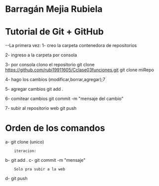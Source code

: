 # Barragán Mejia Rubiela 
# Tutorial de Git + GitHub

--La primera vez: 
1- creo la carpeta contenedora de repositorios

2- ingreso a la carpeta por consola

3- por consola clono el repositorio 
git clone https://github.com/rubi19911605/Cclase03funciones.git git clone miRepo

4- hago los cambios
(modificar,borrar,agregar);7

5- agregar cambios 
git add .

6- comitear cambios 
git commit -m "mensaje del cambio"

7- subir al repositorio web 
git push



# Orden de los comandos


a- git clone (unico)

		iteracion:

b- git add .
c- git commit -m "mensaje" 

		Solo pra subir a la web

d- git push

